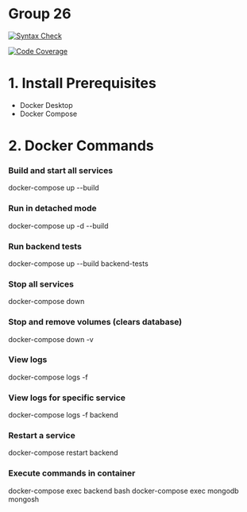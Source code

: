 # Group 26

[![Syntax Check](https://github.com/madisonbook/CSC510/actions/workflows/syntax-check.yml/badge.svg?branch=alicebadges)](https://github.com/madisonbook/CSC510/actions/workflows/syntax-check.yml)

[![Code Coverage](https://codecov.io/gh/madisonbook/CSC510/branch/alicebadges/graph/badge.svg)](https://codecov.io/gh/madisonbook/CSC510)

# 1. Install Prerequisites
- Docker Desktop
- Docker Compose

# 2. Docker Commands

### Build and start all services
docker-compose up --build

### Run in detached mode
docker-compose up -d --build

### Run backend tests
docker-compose up --build backend-tests

### Stop all services
docker-compose down

### Stop and remove volumes (clears database)
docker-compose down -v

### View logs
docker-compose logs -f

### View logs for specific service
docker-compose logs -f backend

### Restart a service
docker-compose restart backend

### Execute commands in container
docker-compose exec backend bash
docker-compose exec mongodb mongosh
